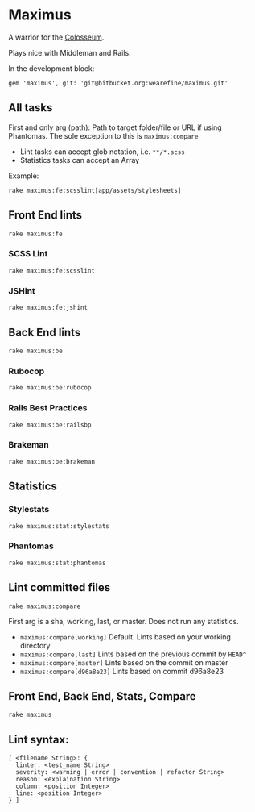 # Maximus

A warrior for the [Colosseum](https://bitbucket.org/wearefine/colosseum).

Plays nice with Middleman and Rails.

In the development block:

`gem 'maximus', git: 'git@bitbucket.org:wearefine/maximus.git'`

## All tasks

First and only arg (path): Path to target folder/file or URL if using Phantomas. The sole exception to this is `maximus:compare`

* Lint tasks can accept glob notation, i.e. `**/*.scss`
* Statistics tasks can accept an Array

Example:

`rake maximus:fe:scsslint[app/assets/stylesheets]`

## Front End lints

`rake maximus:fe`

### SCSS Lint

`rake maximus:fe:scsslint`

### JSHint

`rake maximus:fe:jshint`

## Back End lints

`rake maximus:be`

### Rubocop

`rake maximus:be:rubocop`

### Rails Best Practices

`rake maximus:be:railsbp`

### Brakeman

`rake maximus:be:brakeman`

## Statistics

### Stylestats

`rake maximus:stat:stylestats`

### Phantomas

`rake maximus:stat:phantomas`

## Lint committed files

`rake maximus:compare`

First arg is a sha, working, last, or master. Does not run any statistics.

* `maximus:compare[working]` Default. Lints based on your working directory
* `maximus:compare[last]` Lints based on the previous commit by `HEAD^`
* `maximus:compare[master]` Lints based on the commit on master
* `maximus:compare[d96a8e23]` Lints based on commit d96a8e23

## Front End, Back End, Stats, Compare

`rake maximus`

## Lint syntax:

```
[ <filename String>: {
  linter: <test_name String>
  severity: <warning | error | convention | refactor String>
  reason: <explaination String>
  column: <position Integer>
  line: <position Integer>
} ]
```
